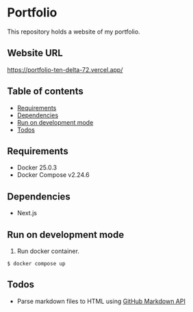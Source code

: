 # Portfolio <!-- omit in toc -->
This repository holds a website of my portfolio.

## Website URL <!-- omit in toc -->
https://portfolio-ten-delta-72.vercel.app/

## Table of contents <!-- omit in toc -->
- [Requirements](#requirements)
- [Dependencies](#dependencies)
- [Run on development mode](#run-on-development-mode)
- [Todos](#todos)

## Requirements
- Docker 25.0.3
- Docker Compose v2.24.6

## Dependencies
- Next.js

## Run on development mode
1. Run docker container.
```shell
$ docker compose up
```

## Todos
- Parse markdown files to HTML using [GitHub Markdown API](https://docs.github.com/en/rest/markdown/markdown?apiVersion=2022-11-28)
